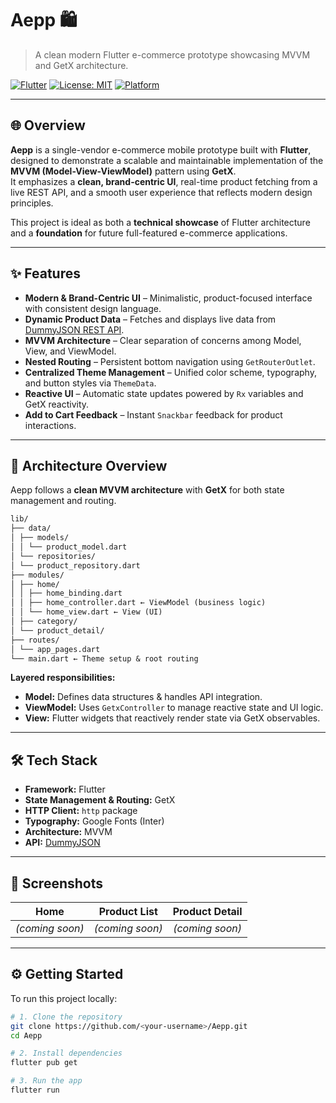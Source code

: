 # Aepp 🛍️  
> A clean modern Flutter e-commerce prototype showcasing MVVM and GetX architecture.

[![Flutter](https://img.shields.io/badge/Flutter-3.x-blue.svg?logo=flutter)](https://flutter.dev)
[![License: MIT](https://img.shields.io/badge/License-MIT-yellow.svg)](LICENSE)
[![Platform](https://img.shields.io/badge/Platform-Mobile-lightgrey.svg)]()

---

## 🌐 Overview

**Aepp** is a single-vendor e-commerce mobile prototype built with **Flutter**, designed to demonstrate a scalable and maintainable implementation of the **MVVM (Model-View-ViewModel)** pattern using **GetX**.  
It emphasizes a **clean, brand-centric UI**, real-time product fetching from a live REST API, and a smooth user experience that reflects modern design principles.

This project is ideal as both a **technical showcase** of Flutter architecture and a **foundation** for future full-featured e-commerce applications.

---

## ✨ Features

- **Modern & Brand-Centric UI** – Minimalistic, product-focused interface with consistent design language.
- **Dynamic Product Data** – Fetches and displays live data from [DummyJSON REST API](https://dummyjson.com/).
- **MVVM Architecture** – Clear separation of concerns among Model, View, and ViewModel.
- **Nested Routing** – Persistent bottom navigation using `GetRouterOutlet`.
- **Centralized Theme Management** – Unified color scheme, typography, and button styles via `ThemeData`.
- **Reactive UI** – Automatic state updates powered by `Rx` variables and GetX reactivity.
- **Add to Cart Feedback** – Instant `Snackbar` feedback for product interactions.

---

## 🧠 Architecture Overview

Aepp follows a **clean MVVM architecture** with **GetX** for both state management and routing.

```txt
lib/
├── data/
│ ├── models/
│ │ └── product_model.dart
│ └── repositories/
│ └── product_repository.dart
├── modules/
│ ├── home/
│ │ ├── home_binding.dart
│ │ ├── home_controller.dart ← ViewModel (business logic)
│ │ └── home_view.dart ← View (UI)
│ ├── category/
│ └── product_detail/
├── routes/
│ └── app_pages.dart
└── main.dart ← Theme setup & root routing
```

**Layered responsibilities:**
- **Model:** Defines data structures & handles API integration.
- **ViewModel:** Uses `GetxController` to manage reactive state and UI logic.
- **View:** Flutter widgets that reactively render state via GetX observables.

---

## 🛠️ Tech Stack

- **Framework:** Flutter  
- **State Management & Routing:** GetX  
- **HTTP Client:** `http` package  
- **Typography:** Google Fonts (Inter)  
- **Architecture:** MVVM  
- **API:** [DummyJSON](https://dummyjson.com/)  

---

## 📱 Screenshots

| Home | Product List | Product Detail |
|:----:|:-------------:|:--------------:|
| *(coming soon)* | *(coming soon)* | *(coming soon)* |

---

## ⚙️ Getting Started

To run this project locally:

```bash
# 1. Clone the repository
git clone https://github.com/<your-username>/Aepp.git
cd Aepp

# 2. Install dependencies
flutter pub get

# 3. Run the app
flutter run
